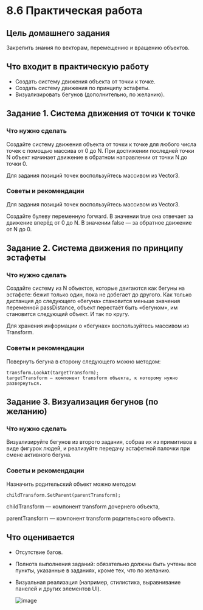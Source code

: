 # 8.6 Практическая работа
## Цель домашнего задания
Закрепить знания по векторам, перемещению и вращению объектов.

## Что входит в практическую работу
* Создать систему движения объекта от точки к точке.
* Создать систему движения по принципу эстафеты.
* Визуализировать бегунов (дополнительно, по желанию).

## Задание 1. Система движения от точки к точке

### Что нужно сделать
Создайте систему движения объекта от точки к точке для любого числа точек с помощью массива от 0 до N. При достижении последней точки N объект начинает движение в обратном направлении от точки N до точки 0.

Для задания позиций точек воспользуйтесь массивом из Vector3.

### Советы и рекомендации

Для задания позиций точек воспользуйтесь массивом из Vector3.

Создайте булеву переменную forward. В значении true она отвечает за движение вперёд от 0 до N. В значении false — за обратное движение от N до 0.

## Задание 2. Система движения по принципу эстафеты
### Что нужно сделать

Создайте систему из N объектов, которые двигаются как бегуны на эстафете: бежит только один, пока не добегает до другого. Как только дистанция до следующего «бегуна» становится меньше значения переменной passDistance, объект перестаёт быть «бегуном», им становится следующий объект. И так по кругу. 

Для хранения информации о «бегунах» воспользуйтесь массивом из Transform.

### Советы и рекомендации

Повернуть бегуна в сторону следующего можно методом:

```
transform.LookAt(targetTransform);
targetTransform — компонент transform объекта, к которому нужно развернуться.
```

## Задание 3. Визуализация бегунов (по желанию)
### Что нужно сделать

Визуализируйте бегунов из второго задания, собрав их из примитивов в виде фигурок людей, и реализуйте передачу эстафетной палочки при смене активного бегуна.

### Советы и рекомендации

Назначить родительский объект можно методом

```
childTransform.SetParent(parentTransform);
```
childTransform — компонент transform дочернего объекта,

parentTransform — компонент transform родительского объекта.


## Что оценивается
* Отсутствие багов.
* Полнота выполнения заданий: обязательно должны быть учтены все пункты, указанные в заданиях, кроме тех, что по желанию.
* Визуальная реализация (например, стилистика, выравнивание панелей и других элементов UI).

  ![image](https://github.com/JulianaHaurilava/u-homework-8/assets/111056685/96f81e71-58c9-4097-b40c-70435b8c5008)

